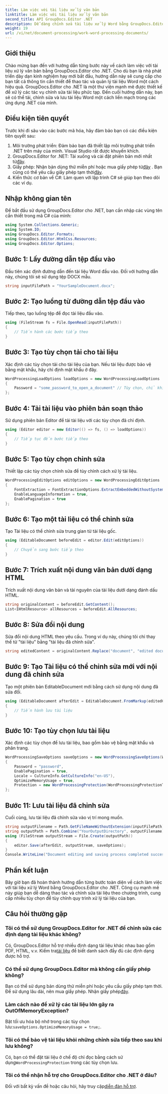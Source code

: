 ```yaml
---
title: Làm việc với tài liệu xử lý văn bản
linktitle: Làm việc với tài liệu xử lý văn bản
second_title: API GroupDocs.Editor .NET
description: Dễ dàng chỉnh sửa tài liệu xử lý Word bằng GroupDocs.Editor cho .NET. Hãy làm theo hướng dẫn chi tiết từng bước của chúng tôi để nâng cao kỹ năng quản lý tài liệu của bạn.
weight: 19
url: /vi/net/document-processing/work-word-processing-documents/
---
```

## Giới thiệu
Chào mừng bạn đến với hướng dẫn từng bước này về cách làm việc với tài liệu xử lý văn bản bằng GroupDocs.Editor cho .NET. Cho dù bạn là nhà phát triển dày dạn kinh nghiệm hay mới bắt đầu, hướng dẫn này sẽ cung cấp cho bạn tất cả thông tin cần thiết để thao tác và quản lý tài liệu Word một cách hiệu quả. GroupDocs.Editor cho .NET là một thư viện mạnh mẽ được thiết kế để xử lý các tác vụ chỉnh sửa tài liệu phức tạp. Đến cuối hướng dẫn này, bạn sẽ có thể tải, chỉnh sửa và lưu tài liệu Word một cách liền mạch trong các ứng dụng .NET của mình.
## Điều kiện tiên quyết
Trước khi đi sâu vào các bước mã hóa, hãy đảm bảo bạn có các điều kiện tiên quyết sau:
1. Môi trường phát triển: Đảm bảo bạn đã thiết lập môi trường phát triển .NET trên máy của mình. Visual Studio rất được khuyến khích.
2.  GroupDocs.Editor for .NET: Tải xuống và cài đặt phiên bản mới nhất từ[đây](https://releases.groupdocs.com/editor/net/).
3.  Giấy phép: Nhận bản dùng thử miễn phí hoặc mua giấy phép từ[đây](https://purchase.groupdocs.com/buy) . Bạn cũng có thể yêu cầu giấy phép tạm thời[đây](https://purchase.groupdocs.com/temporary-license/).
4. Kiến thức cơ bản về C#: Làm quen với lập trình C# sẽ giúp bạn theo dõi các ví dụ.
## Nhập không gian tên
Để bắt đầu sử dụng GroupDocs.Editor cho .NET, bạn cần nhập các vùng tên cần thiết trong mã C# của mình:
```csharp
using System.Collections.Generic;
using System.IO;
using GroupDocs.Editor.Formats;
using GroupDocs.Editor.HtmlCss.Resources;
using GroupDocs.Editor.Options;
```
## Bước 1: Lấy đường dẫn tệp đầu vào
Đầu tiên xác định đường dẫn đến tài liệu Word đầu vào. Đối với hướng dẫn này, chúng tôi sẽ sử dụng tệp DOCX mẫu.
```csharp
string inputFilePath = "YourSampleDocument.docx";
```
## Bước 2: Tạo luồng từ đường dẫn tệp đầu vào
Tiếp theo, tạo luồng tệp để đọc tài liệu đầu vào.
```csharp
using (FileStream fs = File.OpenRead(inputFilePath))
{
    // Tiến hành các bước tiếp theo
}
```
## Bước 3: Tạo tùy chọn tải cho tài liệu
Xác định các tùy chọn tải cho tài liệu của bạn. Nếu tài liệu được bảo vệ bằng mật khẩu, hãy chỉ định mật khẩu ở đây. 
```csharp
WordProcessingLoadOptions loadOptions = new WordProcessingLoadOptions
{
    Password = "some_password_to_open_a_document" // Tùy chọn, chỉ khi tài liệu được bảo vệ
};
```
## Bước 4: Tải tài liệu vào phiên bản soạn thảo
Sử dụng phiên bản Editor để tải tài liệu với các tùy chọn đã chỉ định.
```csharp
using (Editor editor = new Editor(() => fs, () => loadOptions))
{
    // Tiếp tục đến bước tiếp theo
}
```
## Bước 5: Tạo tùy chọn chỉnh sửa
Thiết lập các tùy chọn chỉnh sửa để tùy chỉnh cách xử lý tài liệu.
```csharp
WordProcessingEditOptions editOptions = new WordProcessingEditOptions
{
    FontExtraction = FontExtractionOptions.ExtractEmbeddedWithoutSystem,
    EnableLanguageInformation = true,
    EnablePagination = true
};
```
## Bước 6: Tạo một tài liệu có thể chỉnh sửa
Tạo Tài liệu có thể chỉnh sửa trung gian từ tài liệu gốc.
```csharp
using (EditableDocument beforeEdit = editor.Edit(editOptions))
{
    // Chuyển sang bước tiếp theo
}
```
## Bước 7: Trích xuất nội dung văn bản dưới dạng HTML
Trích xuất nội dung văn bản và tài nguyên của tài liệu dưới dạng đánh dấu HTML.
```csharp
string originalContent = beforeEdit.GetContent();
List<IHtmlResource> allResources = beforeEdit.AllResources;
```
## Bước 8: Sửa đổi nội dung
Sửa đổi nội dung HTML theo yêu cầu. Trong ví dụ này, chúng tôi chỉ thay thế từ "tài liệu" bằng "tài liệu đã chỉnh sửa".
```csharp
string editedContent = originalContent.Replace("document", "edited document");
```
## Bước 9: Tạo Tài liệu có thể chỉnh sửa mới với nội dung đã chỉnh sửa
Tạo một phiên bản EditableDocument mới bằng cách sử dụng nội dung đã sửa đổi.
```csharp
using (EditableDocument afterEdit = EditableDocument.FromMarkup(editedContent, allResources))
{
    // Tiến hành lưu tài liệu
}
```
## Bước 10: Tạo tùy chọn lưu tài liệu
Xác định các tùy chọn để lưu tài liệu, bao gồm bảo vệ bằng mật khẩu và phân trang.
```csharp
WordProcessingSaveOptions saveOptions = new WordProcessingSaveOptions(WordProcessingFormats.Docm)
{
    Password = "password",
    EnablePagination = true,
    Locale = CultureInfo.GetCultureInfo("en-US"),
    OptimizeMemoryUsage = true,
    Protection = new WordProcessingProtection(WordProcessingProtectionType.ReadOnly, "write_password")
};
```
## Bước 11: Lưu tài liệu đã chỉnh sửa
Cuối cùng, lưu tài liệu đã chỉnh sửa vào vị trí mong muốn.
```csharp
string outputFilename = Path.GetFileNameWithoutExtension(inputFilePath) + ".docm";
string outputPath = Path.Combine("YourOutputDirectory", outputFilename);
using (FileStream outputStream = File.Create(outputPath))
{
    editor.Save(afterEdit, outputStream, saveOptions);
}
Console.WriteLine("Document editing and saving process completed successfully.");
```
## Phần kết luận
Bây giờ bạn đã hoàn thành hướng dẫn từng bước toàn diện về cách làm việc với tài liệu xử lý Word bằng GroupDocs.Editor cho .NET. Công cụ mạnh mẽ này giúp bạn dễ dàng thao tác và chỉnh sửa tài liệu theo chương trình, cung cấp nhiều tùy chọn để tùy chỉnh quy trình xử lý tài liệu của bạn.
## Câu hỏi thường gặp
### Tôi có thể sử dụng GroupDocs.Editor for .NET để chỉnh sửa các định dạng tài liệu khác không?
 Có, GroupDocs.Editor hỗ trợ nhiều định dạng tài liệu khác nhau bao gồm PDF, HTML, v.v. Kiểm tra[tài liệu](https://tutorials.groupdocs.com/editor/net/) để biết danh sách đầy đủ các định dạng được hỗ trợ.
### Có thể sử dụng GroupDocs.Editor mà không cần giấy phép không?
 Bạn có thể sử dụng bản dùng thử miễn phí hoặc yêu cầu giấy phép tạm thời. Để sử dụng lâu dài, nên mua giấy phép. Nhận giấy phép[đây](https://purchase.groupdocs.com/buy).
### Làm cách nào để xử lý các tài liệu lớn gây ra OutOfMemoryException?
 Bật tối ưu hóa bộ nhớ trong các tùy chọn lưu:`saveOptions.OptimizeMemoryUsage = true;`.
### Tôi có thể bảo vệ tài liệu khỏi những chỉnh sửa tiếp theo sau khi lưu không?
 Có, bạn có thể đặt tài liệu ở chế độ chỉ đọc bằng cách sử dụng`WordProcessingProtection` trong các tùy chọn lưu.
### Tôi có thể nhận hỗ trợ cho GroupDocs.Editor cho .NET ở đâu?
 Đối với bất kỳ vấn đề hoặc câu hỏi, hãy truy cập[diễn đàn hỗ trợ](https://forum.groupdocs.com/c/editor/20).